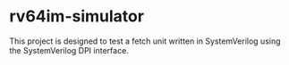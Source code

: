 # rv64im-simulator
This project is designed to test a fetch unit written in SystemVerilog using the SystemVerilog DPI interface.
